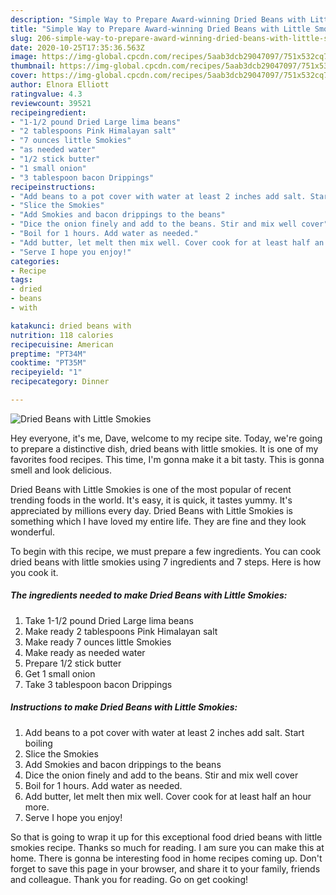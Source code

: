```yaml
---
description: "Simple Way to Prepare Award-winning Dried Beans with Little Smokies"
title: "Simple Way to Prepare Award-winning Dried Beans with Little Smokies"
slug: 206-simple-way-to-prepare-award-winning-dried-beans-with-little-smokies
date: 2020-10-25T17:35:36.563Z
image: https://img-global.cpcdn.com/recipes/5aab3dcb29047097/751x532cq70/dried-beans-with-little-smokies-recipe-main-photo.jpg
thumbnail: https://img-global.cpcdn.com/recipes/5aab3dcb29047097/751x532cq70/dried-beans-with-little-smokies-recipe-main-photo.jpg
cover: https://img-global.cpcdn.com/recipes/5aab3dcb29047097/751x532cq70/dried-beans-with-little-smokies-recipe-main-photo.jpg
author: Elnora Elliott
ratingvalue: 4.3
reviewcount: 39521
recipeingredient:
- "1-1/2 pound Dried Large lima beans"
- "2 tablespoons Pink Himalayan salt"
- "7 ounces little Smokies"
- "as needed water"
- "1/2 stick butter"
- "1 small onion"
- "3 tablespoon bacon Drippings"
recipeinstructions:
- "Add beans to a pot cover with water at least 2 inches add salt. Start boiling"
- "Slice the Smokies"
- "Add Smokies and bacon drippings to the beans"
- "Dice the onion finely and add to the beans. Stir and mix well cover"
- "Boil for 1 hours. Add water as needed."
- "Add butter, let melt then mix well. Cover cook for at least half an hour more."
- "Serve I hope you enjoy!"
categories:
- Recipe
tags:
- dried
- beans
- with

katakunci: dried beans with 
nutrition: 118 calories
recipecuisine: American
preptime: "PT34M"
cooktime: "PT35M"
recipeyield: "1"
recipecategory: Dinner

---
```



![Dried Beans with Little Smokies](https://img-global.cpcdn.com/recipes/5aab3dcb29047097/751x532cq70/dried-beans-with-little-smokies-recipe-main-photo.jpg)

Hey everyone, it's me, Dave, welcome to my recipe site. Today, we're going to prepare a distinctive dish, dried beans with little smokies. It is one of my favorites food recipes. This time, I'm gonna make it a bit tasty. This is gonna smell and look delicious.

Dried Beans with Little Smokies is one of the most popular of recent trending foods in the world. It's easy, it is quick, it tastes yummy. It's appreciated by millions every day. Dried Beans with Little Smokies is something which I have loved my entire life. They are fine and they look wonderful.




To begin with this recipe, we must prepare a few ingredients. You can cook dried beans with little smokies using 7 ingredients and 7 steps. Here is how you cook it.

<!--inarticleads1-->

##### The ingredients needed to make Dried Beans with Little Smokies:

1. Take 1-1/2 pound Dried Large lima beans
1. Make ready 2 tablespoons Pink Himalayan salt
1. Make ready 7 ounces little Smokies
1. Make ready as needed water
1. Prepare 1/2 stick butter
1. Get 1 small onion
1. Take 3 tablespoon bacon Drippings




<!--inarticleads2-->

##### Instructions to make Dried Beans with Little Smokies:

1. Add beans to a pot cover with water at least 2 inches add salt. Start boiling
1. Slice the Smokies
1. Add Smokies and bacon drippings to the beans
1. Dice the onion finely and add to the beans. Stir and mix well cover
1. Boil for 1 hours. Add water as needed.
1. Add butter, let melt then mix well. Cover cook for at least half an hour more.
1. Serve I hope you enjoy!




So that is going to wrap it up for this exceptional food dried beans with little smokies recipe. Thanks so much for reading. I am sure you can make this at home. There is gonna be interesting food in home recipes coming up. Don't forget to save this page in your browser, and share it to your family, friends and colleague. Thank you for reading. Go on get cooking!
